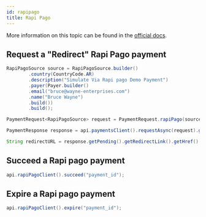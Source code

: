 ```yaml
---
id: rapipago
title: Rapi Pago
---
```


More information on this topic can be found in the [official docs](https://docs.checkout.com/payments/payment-methods/cash-and-atm-payment/rapipago).

## Request a "Redirect" Rapi Pago payment

```java
RapiPagoSource source = RapiPagoSource.builder()
        .country(CountryCode.AR)
        .description("Simulate Via Rapi pago Demo Payment")
        .payer(Payer.builder()
        .email("bruce@wayne-enterprises.com")
        .name("Bruce Wayne")
        .build())
        .build();

PaymentRequest<RapiPagoSource> request = PaymentRequest.rapiPago(source, Currency.ARS, 1000L);

PaymentResponse response = api.paymentsClient().requestAsync(request).get();

String redirectURL = response.getPending().getRedirectLink().getHref()
```

## Succeed a Rapi pago payment

```java
api.rapiPagoClient().succeed("payment_id");
```

## Expire a Rapi pago payment

```java
api.rapiPagoClient().expire("payment_id");
```
